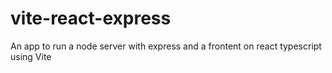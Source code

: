 # vite-react-express
An app to run a node server with express and a frontent on react typescript using Vite
